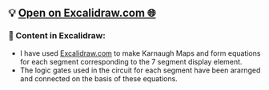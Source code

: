 ## 💡 [Open on Excalidraw.com 🌐](https://excalidraw.com/#json=x0yH7RXAgOOs8MDv9RgLM,wH2azaqmltZRIsAQVn-gcQ)
### 📖 Content in Excalidraw:
- I have used [Excalidraw.com](https://excalidraw.com/) to make Karnaugh Maps and form equations for each segment corresponding to the 7 segment display element.
- The logic gates used in the circuit for each segment have been ararnged and connected on the basis of these equations.
